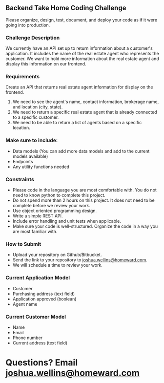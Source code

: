 ## Backend Take Home Coding Challenge

Please organize, design, test, document, and deploy your code as if it were going into production.

### Challenge Description

We currently have an API set up to return information about a customer's application. It includes the name of
the real estate agent who represents the customer. We want to hold more information about the real estate agent and
display this information on our frontend.

### Requirements
Create an API that returns real estate agent information for display on the frontend. 
1. We need to see the agent's name, contact information, brokerage name, and location (city, state). 
1. We need to return a specific real estate agent that is already connected to a specific customer. 
1. We need to be able to return a list of agents based on a specific location.

### Make sure to include:
- Data models (You can add more data models and add to the current models available)
- Endpoints
- Any utility functions needed

### Constraints
- Please code in the language you are most comfortable with. You do not need to know python to complete this project.
- Do not spend more than 2 hours on this project. It does not need to be complete before we review your work. 
- Use object oriented programming design. 
- Write a simple REST API.
- Include error handling and unit tests when applicable.
- Make sure your code is well-structured. Organize the code in a way you are most familiar with.

### How to Submit
- Upload your repository on Github/Bitbucket.
- Send the link to your repository to joshua.wellins@homeward.com.
- We will schedule a time to review your work.

### Current Application Model
- Customer
- Purchasing address (text field)
- Application approved (boolean)
- Agent name

### Current Customer Model
- Name
- Email
- Phone number
- Current address (text field)

# Questions? Email joshua.wellins@homeward.com
